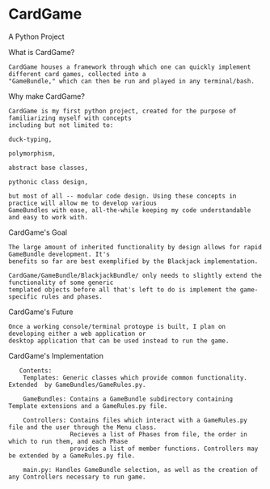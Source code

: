 # CardGame
A Python Project

What is CardGame?

    CardGame houses a framework through which one can quickly implement different card games, collected into a
    "GameBundle," which can then be run and played in any terminal/bash.

Why make CardGame?

    CardGame is my first python project, created for the purpose of familiarizing myself with concepts
    including but not limited to: 

    duck-typing, 

    polymorphism, 

    abstract base classes, 

    pythonic class design, 

    but most of all -- modular code design. Using these concepts in practice will allow me to develop various
    GameBundles with ease, all-the-while keeping my code understandable and easy to work with.

CardGame's Goal

    The large amount of inherited functionality by design allows for rapid GameBundle development. It's 
    benefits so far are best exemplified by the Blackjack implementation. 
    
    CardGame/GameBundle/BlackjackBundle/ only needs to slightly extend the functionality of some generic 
    templated objects before all that's left to do is implement the game-specific rules and phases.
    
CardGame's Future
    
    Once a working console/terminal protoype is built, I plan on developing either a web application or 
    desktop application that can be used instead to run the game.

CardGame's Implementation

       Contents:
        Templates: Generic classes which provide common functionality. Extended  by GameBundles/GameRules.py.
        
        GameBundles: Contains a GameBundle subdirectory containing Template extensions and a GameRules.py file.
        
        Controllers: Contains files which interact with a GameRules.py file and the user through the Menu class. 
                     Recieves a list of Phases from file, the order in which to run them, and each Phase 
                     provides a list of member functions. Controllers may be extended by a GameRules.py file.
        
        main.py: Handles GameBundle selection, as well as the creation of any Controllers necessary to run game.
                    
